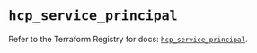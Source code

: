 # `hcp_service_principal`

Refer to the Terraform Registry for docs: [`hcp_service_principal`](https://registry.terraform.io/providers/hashicorp/hcp/0.85.0/docs/resources/service_principal).
